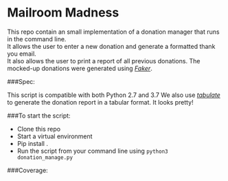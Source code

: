 # Mailroom Madness

This repo contain an small implementation of a donation manager that runs in the command line.    
It allows the user to enter a new donation and generate a formatted thank you email.  
It also allows the user to print a report of all previous donations.
The mocked-up donations were generated using [*Faker*](http://faker.readthedocs.io/en/master/).

###Spec:

This script is compatible with both Python 2.7 and 3.7
We also use [*tabulate*](https://pypi.python.org/pypi/tabulate) to generate the donation report in a tabular format. It looks pretty!

###To start the script:

- Clone this repo
- Start a virtual environment
- Pip install .
- Run the script from your command line using `python3 donation_manage.py`



###Coverage:

```sh

```